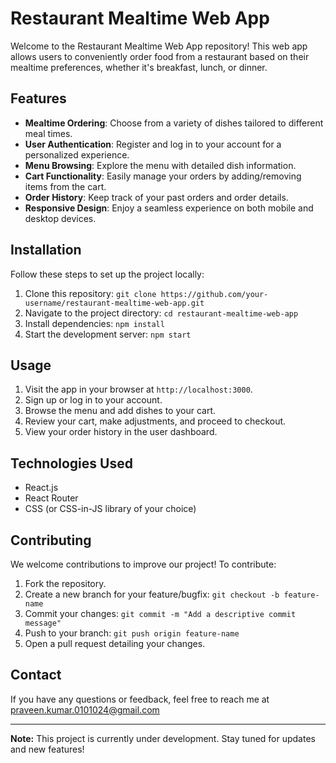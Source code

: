 # Restaurant Mealtime Web App

Welcome to the Restaurant Mealtime Web App repository! This web app allows users to conveniently order food from a restaurant based on their mealtime preferences, whether it's breakfast, lunch, or dinner.

## Features

- **Mealtime Ordering**: Choose from a variety of dishes tailored to different meal times.
- **User Authentication**: Register and log in to your account for a personalized experience.
- **Menu Browsing**: Explore the menu with detailed dish information.
- **Cart Functionality**: Easily manage your orders by adding/removing items from the cart.
- **Order History**: Keep track of your past orders and order details.
- **Responsive Design**: Enjoy a seamless experience on both mobile and desktop devices.

## Installation

Follow these steps to set up the project locally:

1. Clone this repository: `git clone https://github.com/your-username/restaurant-mealtime-web-app.git`
2. Navigate to the project directory: `cd restaurant-mealtime-web-app`
3. Install dependencies: `npm install`
4. Start the development server: `npm start`

## Usage

1. Visit the app in your browser at `http://localhost:3000`.
2. Sign up or log in to your account.
3. Browse the menu and add dishes to your cart.
4. Review your cart, make adjustments, and proceed to checkout.
5. View your order history in the user dashboard.

## Technologies Used

- React.js
- React Router
- CSS (or CSS-in-JS library of your choice)

## Contributing

We welcome contributions to improve our project! To contribute:

1. Fork the repository.
2. Create a new branch for your feature/bugfix: `git checkout -b feature-name`
3. Commit your changes: `git commit -m "Add a descriptive commit message"`
4. Push to your branch: `git push origin feature-name`
5. Open a pull request detailing your changes.

## Contact

If you have any questions or feedback, feel free to reach me at praveen.kumar.0101024@gmail.com

---

**Note:** This project is currently under development. Stay tuned for updates and new features!

